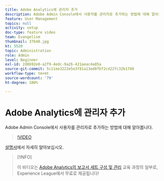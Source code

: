 ```yaml
---
title: Adobe Analytics에 관리자 추가
description: Adobe Admin Console에서 사용자를 관리자로 추가하는 방법에 대해 알아봅니다.
feature: User Management
topics: null
activity: setup
doc-type: feature video
team: Evangelism
thumbnail: 37648.jpg
kt: 5520
topic: Administration
role: Admin
level: Beginner
exl-id: 2d8692e0-a2f9-4edc-9a26-421aeac4a85a
source-git-commit: 5c11ee3222e5e3f81a13ed8fbf2cd22fc32b1740
workflow-type: tm+mt
source-wordcount: '79'
ht-degree: 100%

---
```


# Adobe Analytics에 관리자 추가

Adobe Admin Console에서 사용자를 관리자로 추가하는 방법에 대해 알아봅니다.

>[!VIDEO](https://video.tv.adobe.com/v/37648/?quality=12&learn=on)

[설명서](https://helpx.adobe.com/kr/enterprise/using/admin-console.html)에서 자세히 알아보십시오.

>[!INFO]
>
> 이 비디오는 [Adobe Analytics의 보고서 세트 구성 및 관리](https://experienceleague.adobe.com/?recommended=Analytics-A-1-2021.1.administration) 교육 과정의 일부로, Experience League에서 무료로 제공됩니다!